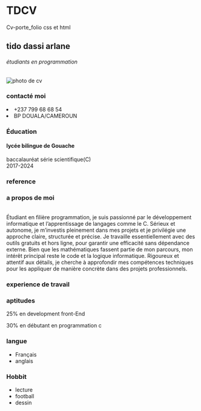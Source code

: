 # TDCV
Cv-porte_folio css et html
<!DOCTYPE html>
<html>

<head>
  <meta charset="UTF-8">
  <meta name="viewport" content="width=device-width, initial-scale=1">
  <title>my cv</title>
  <link rel="stylesheet" href="style.css" type="text/css" media="all" />
</head>

<body>
  <main>
    <section id="colonne1">
      <div id="photocontainer">
        <h1>tido dassi arlane</h1>
        <h6>étudiants en programmation</h6>
        <div class="circle">
          <div class="circle">
            <img class="myphoto" src="image /photo.png" alt="photo de cv"  /   
          </div> 
        </div>
      </div>
      <div class="contact">
        <h3>contacté moi </h3>
        <lu>
          <li>+237 799 68 68 54</li>
          <li>BP DOUALA/CAMEROUN </li>
        </lu>
      </div>
      <div class="calification">
        <h3>Éducation</h3>
        <h4>lycée bilingue de Gouache</h4>
        <p>baccalauréat série scientifique(C)<br /> 2017-2024</p>
        <h3>reference</h3>
        <p></p>
      </div> 
    </section>
    <section class="colonne2">
      <div class="text">
      <h3>a propos de moi </h3>
      <p>         
           <br />Étudiant en filière programmation, je suis passionné par le développement informatique et l’apprentissage de langages comme le C. Sérieux et autonome, je m’investis pleinement dans mes projets et je privilégie une approche claire, structurée et précise. Je travaille essentiellement avec des outils gratuits et hors ligne, pour garantir une efficacité sans dépendance externe. Bien que les mathématiques fassent partie de mon parcours, mon intérêt principal reste le code et la logique informatique. Rigoureux et attentif aux détails, je cherche à approfondir mes compétences techniques pour les appliquer de manière concrète dans des projets professionnels.
      </p>
      </div>
      <div class="experience">
       <h3>experience de travail</h3> 
      </div>
      <div class="aptitudes">
        <h3>aptitudes </h3>
       <p>25% en development front-End</p>
       <p> 30% en débutant en programmation c</p>
      </div>
      <p></p>
      <div id="supplementaires">
        <div>
          <h3>langue</h3>
          <ul>
            <li>Français</li>
            <li>anglais</li>
          </ul>
        </div>
        <div>
          <h3>Hobbit</h3>
          <ul>
            <li>lecture </li>
            <li>football</li>
            <li>dessin</li>
          </ul>
        </div>        
              </div>
          </section>
  </main>
</body>

</html>

